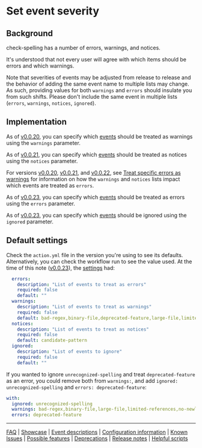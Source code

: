 # Set event severity

## Background

check-spelling has a number of errors, warnings, and notices.

It's understood that not every user will agree with which items should be errors and which warnings.

Note that severities of events may be adjusted from release to release and the behavior of adding the same event name to multiple lists may change. As such, providing values for both `warnings` and `errors` should insulate you from such shifts. Please don't include the same event in multiple lists (`errors`, `warnings`, `notices`, `ignored`).

## Implementation

As of [v0.0.20](https://github.com/check-spelling/check-spelling/releases/tag/v0.0.20),
you can specify which [events](Event-descriptions.md) should be treated as warnings using the `warnings` parameter.

As of [v0.0.21](https://github.com/check-spelling/check-spelling/releases/tag/v0.0.21),
you can specify which [events](Event-descriptions.md) should be treated as notices using the `notices` parameter.

For versions [v0.0.20](https://github.com/check-spelling/check-spelling/releases/tag/v0.0.20), [v0.0.21](https://github.com/check-spelling/check-spelling/releases/tag/v0.0.21), and [v0.0.22](https://github.com/check-spelling/check-spelling/releases/tag/v0.0.22), see [Treat specific errors as warnings](./Feature:-Treat-specific-errors-as-warnings.md) for information on how the `warnings` and `notices` lists impact which events are treated as `errors`.

As of [v0.0.23](https://github.com/check-spelling/check-spelling/releases/tag/v0.0.23),
you can specify which [events](Event-descriptions.md) should be treated as errors using the `errors` parameter.

As of [v0.0.23](https://github.com/check-spelling/check-spelling/releases/tag/v0.0.23),
you can specify which [events](Event-descriptions.md) should be ignored using the `ignored` parameter.

## Default settings

Check the `action.yml` file in the version you're using to see its defaults.
Alternatively, you can check the workflow run to see the value used.
At the time of this note ([v0.0.23](https://github.com/check-spelling/check-spelling/releases/tag/v0.0.23)),
the [settings](https://github.com/check-spelling/check-spelling/blob/v0.0.23/action.yml#L208-L223) had:

```yaml
  errors:
    description: "List of events to treat as errors"
    required: false
    default: ""
  warnings:
    description: "List of events to treat as warnings"
    required: false
    default: bad-regex,binary-file,deprecated-feature,large-file,limited-references,no-newline-at-eof,noisy-file,non-alpha-in-dictionary,token-is-substring,unexpected-line-ending,whitespace-in-dictionary,minified-file,unsupported-configuration
  notices:
    description: "List of events to treat as notices"
    required: false
    default: candidate-pattern
  ignored:
    description: "List of events to ignore"
    required: false
    default: ""
```

If you wanted to ignore `unrecognized-spelling` and treat `deprecated-feature` as an error, you could remove both from `warnings:`, and add `ignored: unrecognized-spelling` and `errors: deprecated-feature`:

```yaml
with:
  ignored: unrecognized-spelling
  warnings: bad-regex,binary-file,large-file,limited-references,no-newline-at-eof,noisy-file,non-alpha-in-dictionary,unexpected-line-ending,whitespace-in-dictionary,minified-file,unsupported-configuration
  errors: deprecated-feature
```

---
[FAQ](FAQ.md) | [Showcase](Showcase.md) | [Event descriptions](Event-descriptions.md) | [Configuration information](Configuration-information.md) | [Known Issues](Known-Issues.md) | [Possible features](Possible-features.md) | [Deprecations](Deprecations.md) | [Release notes](Release-notes.md) | [Helpful scripts](Helpful-scripts.md)
